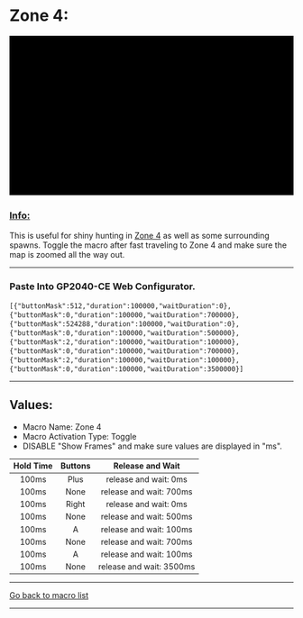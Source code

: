 # Zone 4:

<img src="/Macro-Images/Zone_4.gif" />

### <ins>Info:</ins>
This is useful for shiny hunting in [Zone 4](https://www.serebii.net/pokearth/lumiosecity/wildzone4.shtml) as well as some surrounding spawns. Toggle the macro after fast traveling to Zone 4 and make sure the map is zoomed all the way out.

----

### Paste Into GP2040-CE Web Configurator.
```
[{"buttonMask":512,"duration":100000,"waitDuration":0},{"buttonMask":0,"duration":100000,"waitDuration":700000},{"buttonMask":524288,"duration":100000,"waitDuration":0},{"buttonMask":0,"duration":100000,"waitDuration":500000},{"buttonMask":2,"duration":100000,"waitDuration":100000},{"buttonMask":0,"duration":100000,"waitDuration":700000},{"buttonMask":2,"duration":100000,"waitDuration":100000},{"buttonMask":0,"duration":100000,"waitDuration":3500000}]
```

----

## Values:

* Macro Name: Zone 4
* Macro Activation Type: Toggle
* DISABLE "Show Frames" and make sure values are displayed in "ms".

| Hold Time | Buttons | Release and Wait |
| :---: | :---: | :---: |
| 100ms | Plus  | release and wait: 0ms    |
| 100ms | None  | release and wait: 700ms  |
| 100ms | Right | release and wait: 0ms    |
| 100ms | None  | release and wait: 500ms  |
| 100ms | A     | release and wait: 100ms  |
| 100ms | None  | release and wait: 700ms  |
| 100ms | A     | release and wait: 100ms  |
| 100ms | None  | release and wait: 3500ms |

----

[Go back to macro list](https://github.com/OngoGablogian/Legends_Z-A_Macros/tree/main?tab=readme-ov-file#included-macros)

----
